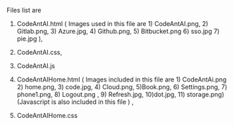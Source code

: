 Files list are 
1) CodeAntAI.html ( Images used in this file are 1) CodeAntAI.png, 2) Gitlab.png, 3) Azure.jpg, 4) Github.png, 5) Bitbucket.png 6) sso.jpg 7) pie.jpg ), 
2) CodeAntAI.css, 
3) CodeAntAI.js

4) CodeAntAIHome.html ( Images included in this file are 1) CodeAntAi.png 2) home.png, 3) code.jpg, 4) Cloud.png, 5)Book.png, 6) Settings.png, 7) phone1.png, 8) Logout.png , 9) Refresh.jpg, 10)dot.jpg, 11) storage.png) (Javascript is also included in this file ) , 
5) CodeAntAIHome.css
